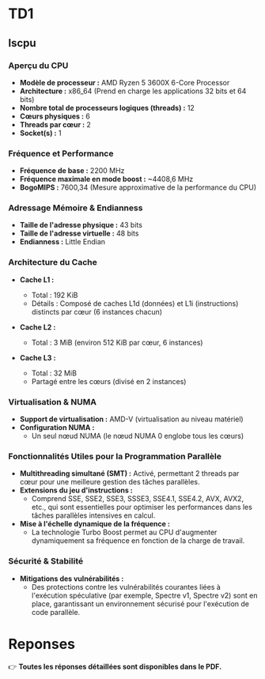 # TD1

## lscpu

### Aperçu du CPU

- **Modèle de processeur :** AMD Ryzen 5 3600X 6-Core Processor  
- **Architecture :** x86_64 (Prend en charge les applications 32 bits et 64 bits)  
- **Nombre total de processeurs logiques (threads) :** 12  
- **Cœurs physiques :** 6  
- **Threads par cœur :** 2  
- **Socket(s) :** 1

### Fréquence et Performance

- **Fréquence de base :** 2200 MHz  
- **Fréquence maximale en mode boost :** ~4408,6 MHz  
- **BogoMIPS :** 7600,34 (Mesure approximative de la performance du CPU)

### Adressage Mémoire & Endianness

- **Taille de l'adresse physique :** 43 bits  
- **Taille de l'adresse virtuelle :** 48 bits  
- **Endianness :** Little Endian

### Architecture du Cache

- **Cache L1 :**  
  - Total : 192 KiB  
  - Détails : Composé de caches L1d (données) et L1i (instructions) distincts par cœur (6 instances chacun)
  
- **Cache L2 :**  
  - Total : 3 MiB (environ 512 KiB par cœur, 6 instances)
  
- **Cache L3 :**  
  - Total : 32 MiB  
  - Partagé entre les cœurs (divisé en 2 instances)

### Virtualisation & NUMA

- **Support de virtualisation :** AMD-V (virtualisation au niveau matériel)  
- **Configuration NUMA :**  
  - Un seul nœud NUMA (le nœud NUMA 0 englobe tous les cœurs)

### Fonctionnalités Utiles pour la Programmation Parallèle

- **Multithreading simultané (SMT) :** Activé, permettant 2 threads par cœur pour une meilleure gestion des tâches parallèles.
- **Extensions du jeu d'instructions :**  
  - Comprend SSE, SSE2, SSE3, SSSE3, SSE4.1, SSE4.2, AVX, AVX2, etc., qui sont essentielles pour optimiser les performances dans les tâches parallèles intensives en calcul.
- **Mise à l'échelle dynamique de la fréquence :**  
  - La technologie Turbo Boost permet au CPU d'augmenter dynamiquement sa fréquence en fonction de la charge de travail.

### Sécurité & Stabilité

- **Mitigations des vulnérabilités :**  
  - Des protections contre les vulnérabilités courantes liées à l'exécution spéculative (par exemple, Spectre v1, Spectre v2) sont en place, garantissant un environnement sécurisé pour l'exécution de code parallèle.

# Reponses 
👉 **Toutes les réponses détaillées sont disponibles dans le PDF.**  